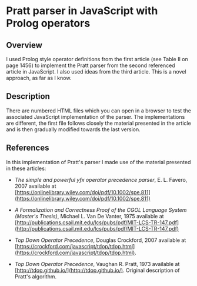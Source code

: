 # Pratt parser in JavaScript with Prolog operators

## Overview

I used Prolog style operator definitions from the first article (see Table II on page 1456)
to implement the Pratt parser from the second referenced article in JavaScript. I also used
ideas from the third article. This is a novel approach, as far as I know.

## Description

There are numbered HTML files which you can open in a browser to test the 
associated JavaScript implementation of the parser. The implementations
are different, the first file follows closely the material presented in the
article and is then gradually modified towards the last version.

## References

In this implementation of Pratt's parser I made use of the material presented in these articles:

- _The simple and powerful yfx operator precedence parser_, E. L. Favero, 2007 available at
  [https://onlinelibrary.wiley.com/doi/pdf/10.1002/spe.811](https://onlinelibrary.wiley.com/doi/pdf/10.1002/spe.811)

- _A Formalization and Correctness Proof of the CGOL Language System (Master's Thesis)_, Michael L. Van De Vanter, 1975 available at
  [http://publications.csail.mit.edu/lcs/pubs/pdf/MIT-LCS-TR-147.pdf](http://publications.csail.mit.edu/lcs/pubs/pdf/MIT-LCS-TR-147.pdf)

- _Top Down Operator Precedence_, Douglas Crockford, 2007 available at
  [https://crockford.com/javascript/tdop/tdop.html](https://crockford.com/javascript/tdop/tdop.html).

- _Top Down Operator Precedence_, Vaughan R. Pratt, 1973 available at
  [http://tdop.github.io/](http://tdop.github.io/).  Original description of
  Pratt's algorithm.

